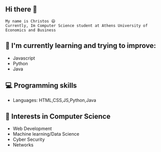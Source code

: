 ## Hi there 👋
    My name is Christos 😄
    Currently, Im Computer Science student at Athens University of Economics and Business  
    
## 📖 I'm currently learning and trying to improve:
* Javascript
* Python
* Java

## 💻 Programming skills
 * Languages: HTML,CSS,JS,Python,Java

## 📜 Interests in Computer Science
* Web Development
* Machine learning/Data Science
* Cyber Security
* Networks
<!--
**christoskaragiannis/christoskaragiannis** is a ✨ _special_ ✨ repository because its `README.md` (this file) appears on your GitHub profile.

Here are some ideas to get you started:

- 🔭 I’m currently working on ...
- 🌱 I’m currently learning ...
- 👯 I’m looking to collaborate on ...
- 🤔 I’m looking for help with ...
- 💬 Ask me about ...
- 📫 How to reach me: ...
- 😄 Pronouns: ...
- ⚡ Fun fact: ...
-->

